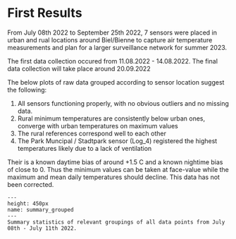 # First Results

From July 08th 2022 to September 25th 2022, 7 sensors were placed in urban and rual locations around Biel/Bienne to capture air temperature measurements and plan for a larger surveillance network for summer 2023.

The first data collection occured from 11.08.2022 - 14.08.2022. The final data collection will take place around 20.09.2022

The below plots of raw data grouped according to sensor location suggest the following:
1) All sensors functioning properly, with no obvious outliers and no missing data.
2) Rural minimum temperatures are consistently below urban ones, converge with urban temperatures on maximum values
3) The rural references correspond well to each other
4) The Park Muncipal / Stadtpark sensor (Log_4) registered the highest temperatures likely due to a lack of ventilation

Their is a known daytime bias of around +1.5 C and a known nightime bias of close to 0. Thus the minimum values can be taken at face-value while the maximum and mean daily temperatures should decline. This data has not been corrected.

```{figure} figures/results/summary_grouped.png
---
height: 450px
name: summary_grouped
---
Summary statistics of relevant groupings of all data points from July 08th - July 11th 2022.
```



